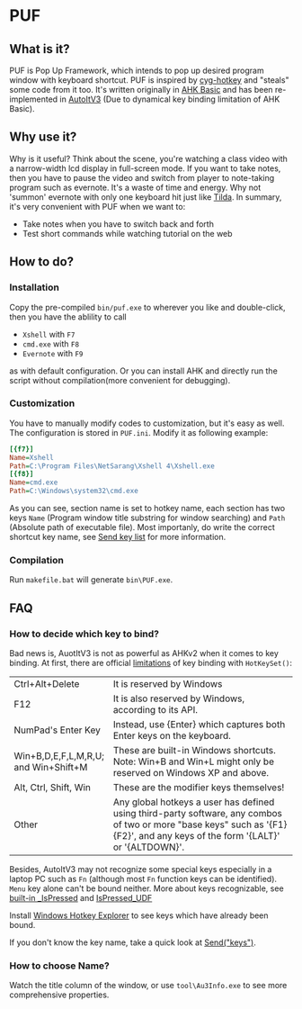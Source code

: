 # PUF

## What is it?

PUF is Pop Up Framework, which intends to pop up desired program window with keyboard 
shortcut. PUF is inspired by [cyg-hotkey](https://bitbucket.org/riverscn/cyg-hotkey)
 and "steals" some code from it too. It's written originally in [AHK Basic](http://ahkscript.org/) and has been re-implemented in [AutoItV3](http://www.autoitscript.com/site/) (Due to dynamical key binding limitation of AHK Basic).

## Why use it?

Why is it useful? Think about the scene, you're watching a class video with a narrow-width
lcd display in full-screen mode. If you want to take notes, then you have to pause the video 
and switch from player to note-taking program such as evernote. It's a waste of time and 
energy. Why not 'summon' evernote with only one keyboard hit just like [Tilda](http://tilda.sourceforge.net/tildaabout.php). In summary, it's very convenient with PUF when we want to:

* Take notes when you have to switch back and forth
* Test short commands while watching tutorial on the web

## How to do?

### Installation

Copy the pre-compiled `bin/puf.exe` to wherever you like and double-click, then you have the
ablility to call

* `Xshell` with `F7`
* `cmd.exe` with `F8`
* `Evernote` with `F9`

as with default configuration. Or you can install AHK and directly run the script
without compilation(more convenient for debugging).

### Customization

You have to manually modify codes to customization, but it's easy as well.
The configuration is stored in `PUF.ini`. Modify it as following example:

```ini
[{f7}]
Name=Xshell
Path=C:\Program Files\NetSarang\Xshell 4\Xshell.exe
[{f8}]
Name=cmd.exe
Path=C:\Windows\system32\cmd.exe
```
As you can see, section name is set to hotkey name, each section has two keys
`Name` (Program window title substring for window searching) and `Path` (Absolute path of executable file). Most importanly, do write the correct shortcut key name, see [Send key list](http://www.autoitscript.com/autoit3/docs/appendix/SendKeys.htm) for more information.

### Compilation

Run `makefile.bat` will generate `bin\PUF.exe`.

## FAQ

### How to decide which key to bind?

Bad news is, AuotItV3 is not as powerful as AHKv2 when it comes to key binding.
At first, there are official [limitations](https://www.autoitscript.com/autoit3/docs/functions/HotKeySet.htm) of key binding with `HotKeySet()`:

<table>
  <tr>
    <td style="width:15%">Ctrl+Alt+Delete</td>
    <td style="width:85%">It is reserved by Windows</td>
  </tr>
  <tr>
   <td>F12</td>
   <td>It is also reserved by Windows, according to its API.</td>
  </tr>
  <tr>
   <td>NumPad's Enter Key</td>
   <td>Instead, use {Enter} which captures both Enter keys on the keyboard.</td>
  </tr>
  <tr>
   <td>Win+B,D,E,F,L,M,R,U; and Win+Shift+M</td>
   <td>These are built-in Windows shortcuts.  Note:  Win+B and Win+L might only be reserved on Windows XP and above.</td>
  </tr>
  <tr>
   <td>Alt, Ctrl, Shift, Win</td>
   <td>These are the modifier keys themselves!</td>
  </tr>
  <tr>
   <td>Other</td>
   <td>Any global hotkeys a user has defined using third-party software,  any combos of two or more "base keys" such as '{F1}{F2}', and any keys of the form '{LALT}' or '{ALTDOWN}'.</td>
  </tr>
</table>

Besides, AutoItV3 may not recognize some special keys especially in a laptop 
PC such as `Fn` (although most `Fn` function keys can be identified). `Menu` key
alone can't be bound neither. More about keys recognizable, see
[built-in _IsPressed](http://www.autoitscript.com/autoit3/docs/libfunctions/_IsPressed.htm)
and [IsPressed_UDF](http://www.autoitscript.com/forum/topic/86296-ispressed-udf-v23-advanced-keypress/)

Install [Windows Hotkey Explorer](http://hkcmdr.anymania.com/) to see
keys which have already been bound.

If you don't know the key name, take a quick look at 
[Send("keys")](https://www.autoitscript.com/autoit3/docs/functions/Send.htm).


### How to choose Name?

Watch the title column of the window, or use `tool\Au3Info.exe` to see
more comprehensive properties.
